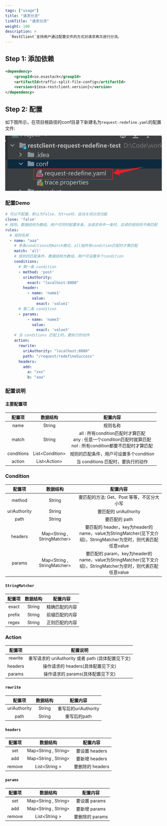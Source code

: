 ```yaml
---
tags: ["usage"]
title: "请求分流"
linkTitle: "请求分流"
weight: 100
description: >
  `RestClient`支持用户通过配置文件的方式对请求再次进行分流。
---
```

## Step 1: 添加依赖

```xml
<dependency>
    <groupId>io.esastack</groupId>
    <artifactId>traffic-split-file-config</artifactId>
    <version>${esa-restclient.version}</version>
</dependency>
```

## Step 2: 配置
如下图所示，在项目根路径的conf目录下新建名为`request-redefine.yaml`的配置文件:

![conf](../../img/conf.png)
### 配置Demo
```yaml
# 可以不配置，默认为false，为true时，自动关闭分流功能
close: 'false'
# 规则，数据结构为数组，用户可同时配置多条，当请求命中一条时，后续的规则将不再匹配
rules:
  # 规则名称
  - name: "aaa"
    # 多条conditions的match模式，all指所有condition匹配时才算匹配
    match: 'all'   
    # 规则的匹配条件，数据结构为数组，用户可设置多个condition
    conditions:
      # 第一条 condition
      - method: 'post'
        uriAuthority:
          exact: "localhost:8080"
        header:
          - name: 'name1'
            value: 
              exact: 'value1'
      # 第二条 condition
      - params:
          - name: 'name3'
            value:
              exact: 'value3'
    # 当 conditions 匹配上时，要执行的动作
    action:
      rewrite:
        uriAuthority: "localhost:8080"
        path: "/request/redefineSuccess"
      headers:
        add:
          a: "xxx"
          b: "aaa"
```
### 配置说明
#### 主要配置项

|   配置项   |     数据结构     |                           配置内容                           |
  | :--------: | :--------------: | :----------------------------------------------------------: |
|    name    |      String      |                           规则名称                           |
|   match    |      String      | all : 所有condition匹配时才算匹配<br>any : 任意一个condition匹配时就算匹配<br>not : 所有condition都要不匹配时才算匹配 |
| conditions | List\<Condition> |           规则的匹配条件，用户可设置多个condition            |
|   action   |  List\<Action>   |              当 conditions 匹配时，要执行的动作              |

### Condition

|    配置项    |           数据结构           |                           配置内容                           |
| :----------: | :--------------------------: | :----------------------------------------------------------: |
|    method    |            String            |          要匹配的方法: Get、Post 等等，不区分大小写          |
| uriAuthority |            String            |                    要匹配的 uriAuthority                     |
|     path     |            String            |                        要匹配的 path                         |
|   headers    | Map\<String , StringMatcher> | 要匹配的 header，key为header的name，value为StringMatcher(见下文介绍)，StringMatcher为空时，则代表匹配任意value |
|    params    | Map\<String , StringMatcher> | 要匹配的 param，key为header的name，value为StringMatcher(见下文介绍)，StringMatcher为空时，则代表匹配任意value |

#### `StringMatcher`

| 配置项 | 数据结构 |    配置内容    |
| :----: | :------: | :------------: |
| exact  |  String  | 精确匹配的内容 |
| prefix |  String  | 前缀匹配的内容 |
| regex  |  String  | 正则匹配的内容 |

### Action

| 配置项  |                      配置说明                      |
| :-----: | :------------------------------------------------: |
| rewrite | 重写请求的 uriAuthority 或者 path (具体配置见下文) |
| headers |         操作请求的 headers(具体配置见下文)         |
| params  |         操作请求的 params(具体配置见下文)          |

#### `rewrite`

|    配置项    | 数据结构 |       配置内容       |
| :----------: | :------: | :------------------: |
| uriAuthority |  String  | 重写后的uriAuthority |
|     path     |  String  |     重写后的path     |

#### `headers`

| 配置项 |       数据结构        |     配置内容     |
| :----: | :-------------------: | :--------------: |
|  set   | Map\<String , String> |  要设置 headers  |
|  add   | Map\<String , String> |  要新增 headers  |
| remove |    List\<String >     | 要删除的 headers |

#### `params`

| 配置项 |       数据结构        |    配置内容     |
| :----: | :-------------------: | :-------------: |
|  set   | Map\<String , String> |  要设置 params  |
|  add   | Map\<String , String> |  要新增 params  |
| remove |    List\<String >     | 要删除的 params |